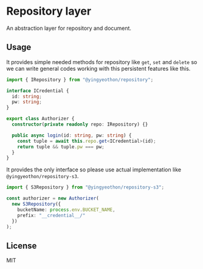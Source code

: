 # Repository layer

An abstraction layer for repository and document.

## Usage

It provides simple needed methods for repository like `get`, `set` and `delete` so we can write general codes working with this persistent features like this.

```typescript
import { IRepository } from "@yingyeothon/repository";

interface ICredential {
  id: string;
  pw: string;
}

export class Authorizer {
  constructor(private readonly repo: IRepository) {}

  public async login(id: string, pw: string) {
    const tuple = await this.repo.get<ICredential>(id);
    return tuple && tuple.pw === pw;
  }
}
```

It provides the only interface so please use actual implementation like `@yingyeothon/repository-s3`.

```typescript
import { S3Repository } from "@yingyeothon/repository-s3";

const authorizer = new Authorizer(
  new S3Repository({
    bucketName: process.env.BUCKET_NAME,
    prefix: "__credential__/"
  })
);
```

## License

MIT
